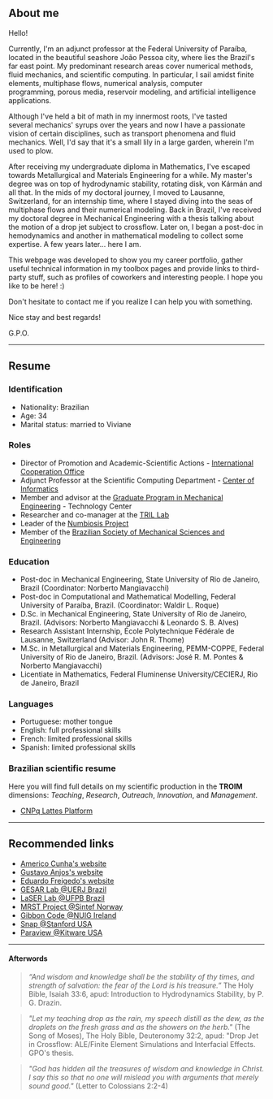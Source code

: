 ## About me

Hello!

Currently, I'm an adjunct professor at the Federal University of Paraíba, located in the beautiful seashore João Pessoa city, where  lies the Brazil's far east point. My predominant research areas cover numerical methods, fluid mechanics, and scientific computing. In particular, I sail amidst finite elements, multiphase flows, numerical analysis, computer programming, porous media, reservoir modeling, and artificial intelligence applications. 

Although I've held a bit of math in my innermost roots, I've tasted several mechanics' syrups over the years and now I have a passionate vision of certain disciplines, such as transport phenomena and fluid mechanics. Well, I'd say that it's a small lily in a large garden, wherein I'm used to plow.

After receiving my undergraduate diploma in Mathematics, I've escaped towards Metallurgical and Materials Engineering for a while. My master's degree was on top of hydrodynamic stability, rotating disk, von Kármán and all that. In the mids of my doctoral journey, I moved to Lausanne, Switzerland, for an internship time, where I stayed diving into the seas of multiphase flows and their numerical modeling. Back in Brazil, I've received my doctoral degree in Mechanical Engineering with a thesis talking about the motion of a drop jet subject to crossflow. Later on, I began a post-doc in hemodynamics and another in mathematical modeling to collect some expertise. A few years later... here I am. 

This webpage was developed to show you my career portfolio, gather useful technical information in my toolbox pages and provide links to third-party stuff, such as profiles of coworkers and interesting people. I hope you like to be here! :) 

Don't hesitate to contact me if you realize I can help you with something.

Nice stay and best regards!

G.P.O.

---
## Resume

### Identification 

- Nationality: Brazilian
- Age: 34
- Marital status: married to Viviane 

### Roles

- Director of Promotion and Academic-Scientific Actions - [International Cooperation Office](http://ufpb.br/acieng)
- Adjunct Professor at the Scientific Computing Department - [Center of Informatics](http://www.ci.ufpb.br)
- Member and advisor at the [Graduate Program in Mechanical Engineering](https://sigaa.ufpb.br/sigaa/public/programa/portal.jsf?id=1870) - Technology Center 
- Researcher and co-manager at the [TRIL Lab](https://tril.ci.ufpb.br)
- Leader of the [Numbiosis Project](http://www.numbiosis.ci.ufpb.br)
- Member of the [Brazilian Society of Mechanical Sciences and Engineering](http://www.abcm.org.br) 


### Education

- Post-doc in Mechanical Engineering, State University of Rio de Janeiro, Brazil (Coordinator: Norberto Mangiavacchi)
- Post-doc in Computational and Mathematical Modelling, Federal University of Paraíba, Brazil. (Coordinator: Waldir L. Roque)
- D.Sc. in Mechanical Engineering, State University of Rio de Janeiro, Brazil. (Advisors: Norberto Mangiavacchi & Leonardo S. B. Alves)
- Research Assistant Internship, École Polytechnique Fédérale de Lausanne, Switzerland (Advisor: John R. Thome)
- M.Sc. in Metallurgical and Materials Engineering, PEMM-COPPE, Federal University of Rio de Janeiro, Brazil. (Advisors: José R. M. Pontes & Norberto Mangiavacchi)
- Licentiate in Mathematics, Federal Fluminense University/CECIERJ, Rio de Janeiro, Brazil

### Languages

- Portuguese: mother tongue
- English: full professional skills
- French: limited professional skills
- Spanish: limited professional skills

### Brazilian scientific resume

Here you will find full details on my scientific production in the **TROIM** dimensions: *Teaching*, *Research*, *Outreach*, *Innovation*, and *Management*.

- [CNPq Lattes Platform](http://lattes.cnpq.br/2612838955804083)

--- 
## Recommended links

- [Americo Cunha's website](http://www.americocunha.org)
- [Gustavo Anjos's website](https://gustavorabello.github.io)
- [Eduardo Freigedo's website](https://evitral.github.io)
- [GESAR Lab @UERJ Brazil](https://www.gesar.uerj.br)
- [LaSER Lab @UFPB Brazil](https://laser.ci.ufpb.br)
- [MRST Project @Sintef Norway](https://www.sintef.no/projectweb/mrst/)
- [Gibbon Code @NUIG Ireland](https://www.gibboncode.org)
- [Snap @Stanford USA ](https://snap.stanford.edu)
- [Paraview @Kitware USA ](https://www.paraview.org/)


---
#### Afterwords

> *“And wisdom and knowledge shall be the stability of thy times, and strength of salvation: the fear of the Lord is his treasure.”* The Holy Bible, Isaiah 33:6, apud: Introduction to Hydrodynamics Stability, by P. G. Drazin.

> *"Let my teaching drop as the rain, my speech distill as the dew, as the droplets on the fresh grass and as the showers on the herb."* (The Song of Moses), The Holy Bible, Deuteronomy 32:2, apud: "Drop Jet in Crossflow: ALE/Finite Element Simulations and Interfacial Effects. GPO's thesis.

> *"God has hidden all the treasures of wisdom and knowledge in Christ. I say this so that no one will mislead you with arguments that merely sound good."*  (Letter to Colossians 2:2-4)
